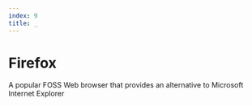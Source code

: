 ```yaml
---
index: 9
title: _
---
```

# Firefox

A popular FOSS Web browser that provides an alternative to Microsoft Internet Explorer